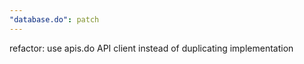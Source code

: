 ```yaml
---
"database.do": patch
---
```


refactor: use apis.do API client instead of duplicating implementation
